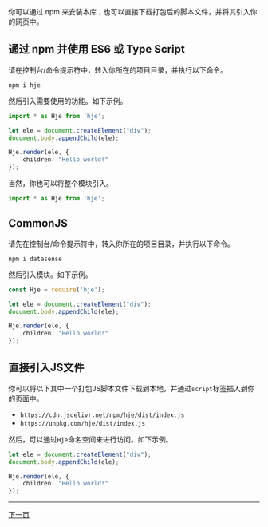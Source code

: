 你可以通过 npm 来安装本库；也可以直接下载打包后的脚本文件，并将其引入你的网页中。

## 通过 npm 并使用 ES6 或 Type Script

请在控制台/命令提示符中，转入你所在的项目目录，并执行以下命令。

```
npm i hje
```

然后引入需要使用的功能。如下示例。

```typescript
import * as Hje from 'hje';

let ele = document.createElement("div");
document.body.appendChild(ele);

Hje.render(ele, {
    children: "Hello world!"
});
```

当然，你也可以将整个模块引入。


```typescript
import * as Hje from 'hje';
```

## CommonJS

请先在控制台/命令提示符中，转入你所在的项目目录，并执行以下命令。

```
npm i datasense
```

然后引入模块。如下示例。

```typescript
const Hje = require('hje');

let ele = document.createElement("div");
document.body.appendChild(ele);

Hje.render(ele, {
    children: "Hello world!"
});
```

## 直接引入JS文件

你可以将以下其中一个打包JS脚本文件下载到本地，并通过`script`标签插入到你的页面中。

- `https://cdn.jsdelivr.net/npm/hje/dist/index.js`
- `https://unpkg.com/hje/dist/index.js`

然后，可以通过`Hje`命名空间来进行访问。如下示例。

```typescript
let ele = document.createElement("div");
document.body.appendChild(ele);

Hje.render(ele, {
    children: "Hello world!"
});
```

<!-- End -->
---

[下一页](../tohtml/)
